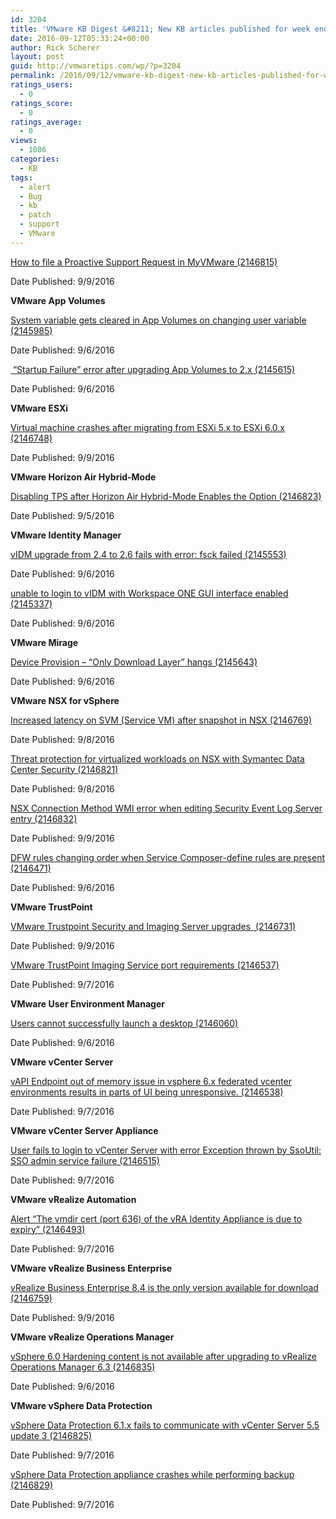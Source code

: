 ```yaml
---
id: 3204
title: 'VMware KB Digest &#8211; New KB articles published for week ending 09/10/16'
date: 2016-09-12T05:33:24+00:00
author: Rick Scherer
layout: post
guid: http://vmwaretips.com/wp/?p=3204
permalink: /2016/09/12/vmware-kb-digest-new-kb-articles-published-for-week-ending-091016/
ratings_users:
  - 0
ratings_score:
  - 0
ratings_average:
  - 0
views:
  - 1086
categories:
  - KB
tags:
  - alert
  - Bug
  - kb
  - patch
  - support
  - VMware
---
```

[How to file a Proactive Support Request in MyVMware (2146815)](http://bit.ly/2clEZNr)
  
Date Published: 9/9/2016

**VMware App Volumes**
  
[System variable gets cleared in App Volumes on changing user variable (2145985)](http://bit.ly/2cevcf8)
  
Date Published: 9/6/2016
  
[ “Startup Failure” error after upgrading App Volumes to 2.x (2145615)](http://bit.ly/2clFiI1)
  
Date Published: 9/6/2016

**VMware ESXi**
  
[Virtual machine crashes after migrating from ESXi 5.x to ESXi 6.0.x (2146748)](http://bit.ly/2ceuU83)
  
Date Published: 9/9/2016

**VMware Horizon Air Hybrid-Mode**
  
[Disabling TPS after Horizon Air Hybrid-Mode Enables the Option (2146823)](http://bit.ly/2clFQ0v)
  
Date Published: 9/5/2016

**VMware Identity Manager**
  
[vIDM upgrade from 2.4 to 2.6 fails with error: fsck failed (2145553)](http://bit.ly/2ceuUoz)
  
Date Published: 9/6/2016
  
[unable to login to vIDM with Workspace ONE GUI interface enabled (2145337)](http://bit.ly/2clFXt1)
  
Date Published: 9/6/2016

<!--more-->

**VMware Mirage**
  
[Device Provision – “Only Download Layer” hangs (2145643)](http://bit.ly/2cevq5P)
  
Date Published: 9/6/2016

**VMware NSX for vSphere**
  
[Increased latency on SVM (Service VM) after snapshot in NSX (2146769)](http://bit.ly/2clG9YZ)
  
Date Published: 9/8/2016
  
[Threat protection for virtualized workloads on NSX with Symantec Data Center Security (2146821)](http://bit.ly/2cev3Iv)
  
Date Published: 9/8/2016
  
[NSX Connection Method WMI error when editing Security Event Log Server entry (2146832)](http://bit.ly/2clGlre)
  
Date Published: 9/9/2016
  
[DFW rules changing order when Service Composer-define rules are present (2146471)](http://bit.ly/2cevSRG)
  
Date Published: 9/6/2016

**VMware TrustPoint**
  
[VMware Trustpoint Security and Imaging Server upgrades  (2146731)](http://bit.ly/2clF7fE)
  
Date Published: 9/9/2016
  
[VMware TrustPoint Imaging Service port requirements (2146537)](http://bit.ly/2cevR0c)
  
Date Published: 9/7/2016

**VMware User Environment Manager**
  
[Users cannot successfully launch a desktop (2146060)](http://bit.ly/2clFu9Y)
  
Date Published: 9/6/2016

**VMware vCenter Server**
  
[vAPI Endpoint out of memory issue in vsphere 6.x federated vcenter environments results in parts of UI being unresponsive. (2146538)](http://bit.ly/2cevGC3)
  
Date Published: 9/7/2016

**VMware vCenter Server Appliance**
  
[User fails to login to vCenter Server with error Exception thrown by SsoUtil: SSO admin service failure (2146515)](http://bit.ly/2clG2wH)
  
Date Published: 9/7/2016

**VMware vRealize Automation**
  
[Alert “The vmdir cert (port 636) of the vRA Identity Appliance is due to expiry” (2146493)](http://bit.ly/2cevd2C)
  
Date Published: 9/7/2016

**VMware vRealize Business Enterprise**
  
[vRealize Business Enterprise 8.4 is the only version available for download (2146759)](http://bit.ly/2clFJC5)
  
Date Published: 9/9/2016

**VMware vRealize Operations Manager**
  
[vSphere 6.0 Hardening content is not available after upgrading to vRealize Operations Manager 6.3 (2146835)](http://bit.ly/2ceuKO9)
  
Date Published: 9/6/2016

**VMware vSphere Data Protection**
  
[vSphere Data Protection 6.1.x fails to communicate with vCenter Server 5.5 update 3 (2146825)](http://bit.ly/2clGyuP)
  
Date Published: 9/7/2016
  
[vSphere Data Protection appliance crashes while performing backup (2146829)](http://bit.ly/2cevinc)
  
Date Published: 9/7/2016